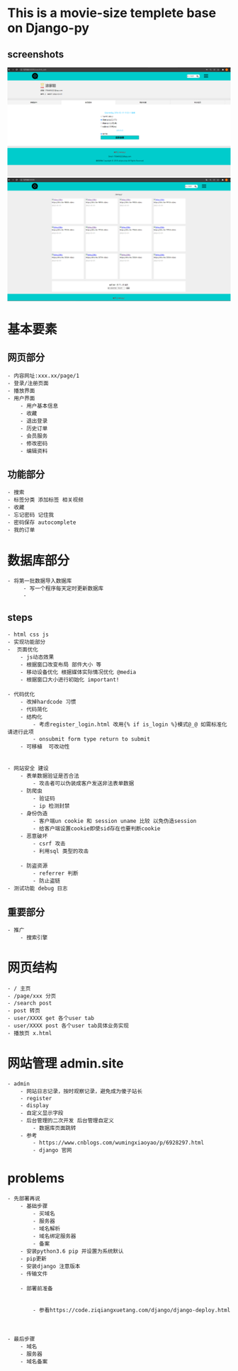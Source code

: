 # This is a movie-size templete base on Django-py
## screenshots
 ![Image text](screenshots/0d4dbfe5-f777-4a70-aef2-9a74e59cf190.png)
 ![Image text](screenshots/67d34ee2-ba5d-4758-8930-4f813ae9b296.png)
 
# 基本要素
## 网页部分

    - 内容网址:xxx.xx/page/1
    - 登录/注册页面
    - 播放界面
    - 用户界面
        - 用户基本信息
        - 收藏
        - 退出登录
        - 历史订单
        - 会员服务
        - 修改密码
        - 编辑资料



## 功能部分
    - 搜索
    - 标签分类 添加标签 相关视频
    - 收藏
    - 忘记密码 记住我
    - 密码保存 autocomplete
    - 我的订单

# 数据库部分
    - 将第一批数据导入数据库
         - 写一个程序每天定时更新数据库
         -

## steps
    - html css js
    - 实现功能部分
    -  页面优化
        - js动态效果
        - 根据窗口改变布局 部件大小 等
        - 移动设备优化 根据媒体实际情况优化 @media
        - 根据窗口大小进行初始化 important!

    - 代码优化
        - 改掉hardcode 习惯
        - 代码简化
        - 结构化
            - 考虑register_login.html 改用{% if is_login %}模式@_@ 如需标准化请进行此项
            - onsubmit form type return to submit
        - 可移植  可改动性


    - 网站安全 建设
        - 表单数据验证是否合法
            - 攻击者可以伪装成客户发送非法表单数据
        - 防爬虫
            - 验证码
            - ip 检测封禁
        - 身份伪造
            - 客户端un cookie 和 session uname 比较 以免伪造session
            - 给客户端设置cookie即使sid存在也要判断cookie
        - 恶意破坏
            - csrf 攻击
            - 利用sql 类型的攻击

        - 防盗资源
            - referrer 判断
            - 防止盗链
    - 测试功能 debug 日志
    
    

## 重要部分

    - 推广
        - 搜索引擎

# 网页结构
    - / 主页
    - /page/xxx 分页
    - /search post
    - post 转页
    - user/XXXX get 各个user tab
    - user/XXXX post 各个user tab具体业务实现
    - 播放页 x.html

# 网站管理 admin.site
    - admin
        - 网站日志记录，按时观察记录，避免成为傻子站长
        - register
        - display
        - 自定义显示字段
        - 后台管理的二次开发 后台管理自定义
            - 数据库页面跳转
        - 参考
            - https://www.cnblogs.com/wumingxiaoyao/p/6928297.html
            - django 官网

# problems
  

    - 先部署再说
        - 基础步骤
            - 买域名
            - 服务器
            - 域名解析
            - 域名绑定服务器
            - 备案
        - 安装python3.6 pip 并设置为系统默认
        - pip更新
        - 安装django 注意版本
        - 传输文件

        - 部署前准备

          
            - 参看https://code.ziqiangxuetang.com/django/django-deploy.html
       


    - 最后步骤
        - 域名
        - 服务器
        - 域名备案
  


